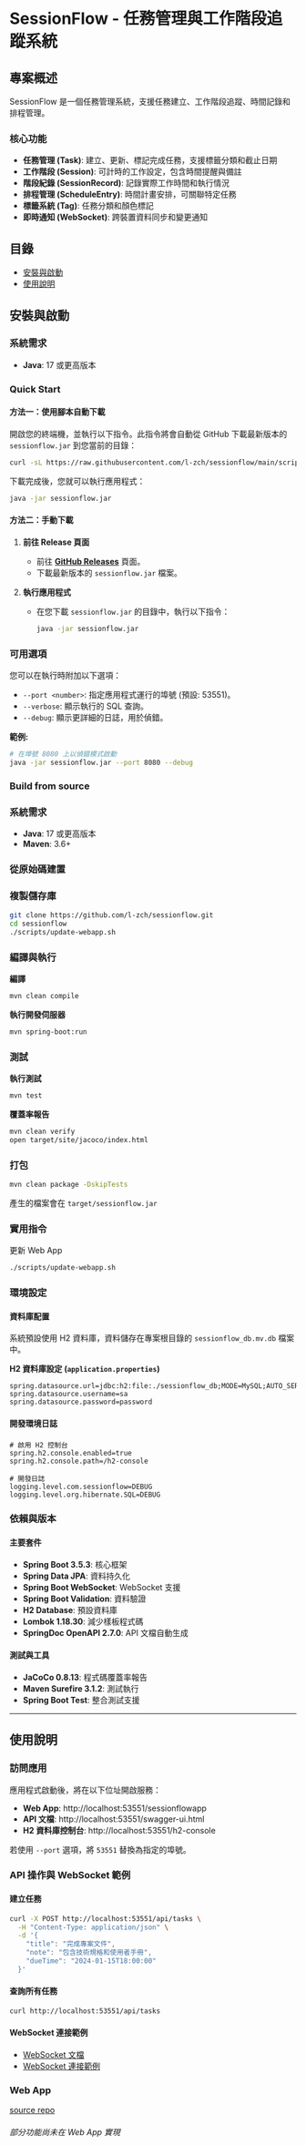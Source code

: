 # SessionFlow - 任務管理與工作階段追蹤系統

## 專案概述

SessionFlow 是一個任務管理系統，支援任務建立、工作階段追蹤、時間記錄和排程管理。

### 核心功能
- **任務管理 (Task)**: 建立、更新、標記完成任務，支援標籤分類和截止日期
- **工作階段 (Session)**: 可計時的工作設定，包含時間提醒與備註
- **階段紀錄 (SessionRecord)**: 記錄實際工作時間和執行情況
- **排程管理 (ScheduleEntry)**: 時間計畫安排，可關聯特定任務
- **標籤系統 (Tag)**: 任務分類和顏色標記
- **即時通知 (WebSocket)**: 跨裝置資料同步和變更通知

## 目錄

- [安裝與啟動](#安裝與啟動)
- [使用說明](#使用說明)

## 安裝與啟動

### 系統需求
- **Java**: 17 或更高版本

### Quick Start

#### 方法一：使用腳本自動下載

開啟您的終端機，並執行以下指令。此指令將會自動從 GitHub 下載最新版本的 `sessionflow.jar` 到您當前的目錄：

```bash
curl -sL https://raw.githubusercontent.com/l-zch/sessionflow/main/scripts/download-latest-release.sh | bash
```

下載完成後，您就可以執行應用程式：
```bash
java -jar sessionflow.jar
```

#### 方法二：手動下載

1.  **前往 Release 頁面**
    - 前往 [**GitHub Releases**](https://github.com/l-zch/sessionflow/releases/latest) 頁面。
    - 下載最新版本的 `sessionflow.jar` 檔案。

2.  **執行應用程式**
    - 在您下載 `sessionflow.jar` 的目錄中，執行以下指令：
      ```bash
      java -jar sessionflow.jar
      ```

### 可用選項

您可以在執行時附加以下選項：

- `--port <number>`: 指定應用程式運行的埠號 (預設: 53551)。
- `--verbose`: 顯示執行的 SQL 查詢。
- `--debug`: 顯示更詳細的日誌，用於偵錯。

**範例:**
```bash
# 在埠號 8080 上以偵錯模式啟動
java -jar sessionflow.jar --port 8080 --debug
```

### Build from source

### 系統需求
- **Java**: 17 或更高版本
- **Maven**: 3.6+ 

### 從原始碼建置

###  **複製儲存庫**
```bash
git clone https://github.com/l-zch/sessionflow.git
cd sessionflow
./scripts/update-webapp.sh
```

### 編譯與執行

**編譯**
```bash
mvn clean compile
```
    
**執行開發伺服器**
```bash
mvn spring-boot:run
```

### 測試

**執行測試**
```bash
mvn test
```

**覆蓋率報告**
```bash
mvn clean verify
open target/site/jacoco/index.html
```
    
### **打包**
```bash
mvn clean package -DskipTests
```
產生的檔案會在 `target/sessionflow.jar`

### **實用指令**
更新 Web App
```bash
./scripts/update-webapp.sh
```

### 環境設定

#### 資料庫配置
系統預設使用 H2 資料庫，資料儲存在專案根目錄的 `sessionflow_db.mv.db` 檔案中。

**H2 資料庫設定 (`application.properties`)** 
```properties
spring.datasource.url=jdbc:h2:file:./sessionflow_db;MODE=MySQL;AUTO_SERVER=TRUE
spring.datasource.username=sa
spring.datasource.password=password
```

#### 開發環境日誌
```properties
# 啟用 H2 控制台
spring.h2.console.enabled=true
spring.h2.console.path=/h2-console

# 開發日誌
logging.level.com.sessionflow=DEBUG
logging.level.org.hibernate.SQL=DEBUG
```

### 依賴與版本

#### 主要套件
- **Spring Boot 3.5.3**: 核心框架
- **Spring Data JPA**: 資料持久化
- **Spring Boot WebSocket**: WebSocket 支援
- **Spring Boot Validation**: 資料驗證
- **H2 Database**: 預設資料庫
- **Lombok 1.18.30**: 減少樣板程式碼
- **SpringDoc OpenAPI 2.7.0**: API 文檔自動生成

#### 測試與工具
- **JaCoCo 0.8.13**: 程式碼覆蓋率報告
- **Maven Surefire 3.1.2**: 測試執行
- **Spring Boot Test**: 整合測試支援
---

## 使用說明

### 訪問應用

應用程式啟動後，將在以下位址開啟服務：
- **Web App**: http://localhost:53551/sessionflowapp
- **API 文檔**: http://localhost:53551/swagger-ui.html
- **H2 資料庫控制台**: http://localhost:53551/h2-console

若使用 `--port` 選項，將 `53551` 替換為指定的埠號。


### API 操作與 WebSocket 範例

#### 建立任務
```bash
curl -X POST http://localhost:53551/api/tasks \
  -H "Content-Type: application/json" \
  -d '{
    "title": "完成專案文件",
    "note": "包含技術規格和使用者手冊",
    "dueTime": "2024-01-15T18:00:00"
  }'
```

#### 查詢所有任務
```bash
curl http://localhost:53551/api/tasks
```


#### WebSocket 連接範例
- [WebSocket 文檔](resource/ws-doc.md)
- [WebSocket 連接範例](resource/ws-example.html)


### Web App
[source repo](https://github.com/l-zch/sessionflow-webapp)
###### 部分功能尚未在 Web App 實現